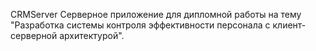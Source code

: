 CRMServer 
Серверное приложение для дипломной работы на тему "Разработка системы контроля эффективности персонала с клиент-серверной архитектурой".
